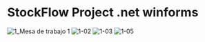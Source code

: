 # StockFlow Project .net winforms



![1_Mesa de trabajo 1](https://github.com/MicaelaEdith/StockFlow_DesktopApp/assets/109880462/22c3197d-8697-4ca7-8ef0-152abcc74317)
![1-02](https://github.com/MicaelaEdith/StockFlow_DesktopApp/assets/109880462/2fe119cf-3679-45f1-bfe2-7c2592553ed9)
![1-03](https://github.com/MicaelaEdith/StockFlow_DesktopApp/assets/109880462/1d10f493-7282-4125-90cb-793e606aec4f)
![1-05](https://github.com/MicaelaEdith/StockFlow_DesktopApp/assets/109880462/15ce3c43-7371-4aa3-838a-59a3287ac54c)
